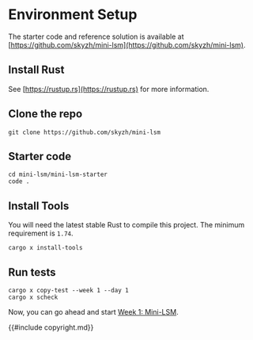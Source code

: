 # Environment Setup

The starter code and reference solution is available at [https://github.com/skyzh/mini-lsm](https://github.com/skyzh/mini-lsm).

## Install Rust

See [https://rustup.rs](https://rustup.rs) for more information.

## Clone the repo

```
git clone https://github.com/skyzh/mini-lsm
```

## Starter code

```
cd mini-lsm/mini-lsm-starter
code .
```

## Install Tools

You will need the latest stable Rust to compile this project. The minimum requirement is `1.74`.

```
cargo x install-tools
```

## Run tests

```
cargo x copy-test --week 1 --day 1
cargo x scheck
```

Now, you can go ahead and start [Week 1: Mini-LSM](./week1-overview.md).

{{#include copyright.md}}
